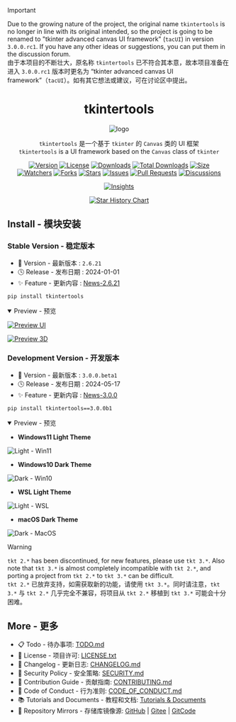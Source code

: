 > [!IMPORTANT]  
> Due to the growing nature of the project, the original name `tkintertools` is no longer in line with its original intended, so the project is going to be renamed to "tkinter advanced canvas UI framework" (`tacUI`) in version `3.0.0.rc1`. If you have any other ideas or suggestions, you can put them in the discussion forum.  
> 由于本项目的不断壮大，原名称 `tkintertools` 已不符合其本意，故本项目准备在进入 `3.0.0.rc1` 版本时更名为 “tkinter advanced canvas UI framework”（`tacUI`）。如有其它想法或建议，可在讨论区中提出。

<h1 align="center">tkintertools</h1>

<p align="center"><img alt="logo" src="https://xiaokang2022.github.io/tkintertools/logo.png" title="Logo" /></p>

<p align="center">
<code>tkintertools</code> 是一个基于 <code>tkinter</code> 的 <code>Canvas</code> 类的 UI 框架
<br/>
<code>tkintertools</code> is a UI framework based on the <code>Canvas</code> class of <code>tkinter</code>
</p>

<p align="center">
<a href="."><img alt="Version" src="https://img.shields.io/pypi/v/tkintertools?label=Version" title="Version" /></a>
<a href="./LICENSE.txt"><img alt="License" src="https://img.shields.io/pypi/l/tkintertools?label=License" title="License" /></a>
<a href="https://pypistats.org/packages/tkintertools"><img alt="Downloads" src="https://img.shields.io/pypi/dm/tkintertools?label=Downloads" title="Downloads" /></a>
<a href="https://pepy.tech/project/tkintertools"><img alt="Total Downloads" src="https://static.pepy.tech/badge/tkintertools" title="Total Downloads" /></a>
<a href="https://github.com/Xiaokang2022/tkintertools"><img alt="Size" src="https://img.shields.io/github/languages/code-size/Xiaokang2022/tkintertools?label=Size" title="Code Size"/></a>
<br/>
<a href="https://github.com/Xiaokang2022/tkintertools/watchers"><img alt="Watchers" src="https://img.shields.io/github/watchers/Xiaokang2022/tkintertools?label=Watchers&logo=github&style=flat" title="Watchers" /></a>
<a href="https://github.com/Xiaokang2022/tkintertools/forks"><img alt="Forks" src="https://img.shields.io/github/forks/Xiaokang2022/tkintertools?label=Forks&logo=github&style=flat" title="Forks" /></a>
<a href="https://github.com/Xiaokang2022/tkintertools/stargazers"><img alt="Stars" src="https://img.shields.io/github/stars/Xiaokang2022/tkintertools?label=Stars&color=gold&logo=github&style=flat" title="Stars" /></a>
<a href="https://github.com/Xiaokang2022/tkintertools/issues"><img alt="Issues" src="https://img.shields.io/github/issues/Xiaokang2022/tkintertools?label=Issues&logo=github" title="Issues" /></a>
<a href="https://github.com/Xiaokang2022/tkintertools/pulls"><img alt="Pull Requests" src="https://img.shields.io/github/issues-pr/Xiaokang2022/tkintertools?label=Pull%20Requests&logo=github" title="Pull Requests" /></a>
<a href="https://github.com/Xiaokang2022/tkintertools/discussions"><img alt="Discussions" src="https://img.shields.io/github/discussions/Xiaokang2022/tkintertools?label=Discussions&logo=github" title="Discussions" /></a>
</p>

<p align="center">
<a href="https://github.com/Xiaokang2022/tkintertools/pulse"><img alt="Insights" src="https://repobeats.axiom.co/api/embed/ab8fae686a5a96f91fa71c40c53c189310924f5e.svg" /></a>
</p>

<p align="center">
    <a href="https://star-history.com/#Xiaokang2022/tkintertools&Date">
        <picture>
            <source media="(prefers-color-scheme: dark)" srcset="https://api.star-history.com/svg?repos=Xiaokang2022/tkintertools&type=Date&theme=dark" />
            <source media="(prefers-color-scheme: light)" srcset="https://api.star-history.com/svg?repos=Xiaokang2022/tkintertools&type=Date" />
            <img alt="Star History Chart" src="https://api.star-history.com/svg?repos=Xiaokang2022/tkintertools&type=Date" />
        </picture>
    </a>
</p>

Install - 模块安装
-----------------

### Stable Version - 稳定版本

* 🔖 Version - 最新版本 : `2.6.21`
* 🕓 Release - 发布日期 : 2024-01-01
* ✨ Feature - 更新内容 : [News-2.6.21](https://xiaokang2022.github.io/tkintertools/news/2.6.21/News/)

```sh
pip install tkintertools
```

<details open><summary>Preview - 预览</summary>

[![Preview UI](https://xiaokang2022.github.io/tkintertools/tutorials/images/1.2-2.1-2.png)](https://xiaokang2022.github.io/tkintertools/tutorials/1-2/#21-%E9%AB%98%E5%BA%A6%E5%8F%AF%E9%85%8D%E7%BD%AE%E7%9A%84%E6%8E%A7%E4%BB%B6)

[![Preview 3D](https://xiaokang2022.github.io/tkintertools/tutorials/images/7.3-3.1-2.png)](https://xiaokang2022.github.io/tkintertools/tutorials/7-3/#%E4%B8%89%E9%80%9A%E8%BF%87-after-%E6%96%B9%E6%B3%95%E5%AE%9E%E7%8E%B0%E7%AE%80%E5%8D%95%E5%8A%A8%E7%94%BB)

</details>

### Development Version - 开发版本

* 🔖 Version - 最新版本 : `3.0.0.beta1`
* 🕓 Release - 发布日期 : 2024-05-17
* ✨ Feature - 更新内容 : [News-3.0.0](https://xiaokang2022.github.io/tkintertools/news/3.0.0/News/)

```sh
pip install tkintertools==3.0.0b1
```

<details open><summary>Preview - 预览</summary>

* **Windows11 Light Theme**

![Light - Win11](https://xiaokang2022.github.io/tkintertools/news/3.0.0/light-win11.png)

* **Windows10 Dark Theme**

![Dark - Win10](https://xiaokang2022.github.io/tkintertools/news/3.0.0/dark-win10.png)

* **WSL Light Theme**

![Light - WSL](https://xiaokang2022.github.io/tkintertools/news/3.0.0/light-wsl.png)

* **macOS Dark Theme**

![Dark - MacOS](https://xiaokang2022.github.io/tkintertools/news/3.0.0/dark-mac.png)

</details>

> [!WARNING]  
> `tkt 2.*` has been discontinued, for new features, please use `tkt 3.*`. Also note that `tkt 3.*` is almost completely incompatible with `tkt 2.*`, and porting a project from `tkt 2.*` to `tkt 3.*` can be difficult.  
> `tkt 2.*` 已放弃支持，如需获取新的功能，请使用 `tkt 3.*`。同时请注意，`tkt 3.*` 与 `tkt 2.*` 几乎完全不兼容，将项目从 `tkt 2.*` 移植到 `tkt 3.*` 可能会十分困难。

More - 更多
-----------

* 📋 Todo - 待办事项: [TODO.md](TODO.md)
* 📑 License - 项目许可: [LICENSE.txt](LICENSE.txt)
* 📘 Changelog - 更新日志: [CHANGELOG.md](CHANGELOG.md)
* 📕 Security Policy - 安全策略: [SECURITY.md](SECURITY.md)
* 📗 Contribution Guide - 贡献指南: [CONTRIBUTING.md](CONTRIBUTING.md)
* 📙 Code of Conduct - 行为准则: [CODE_OF_CONDUCT.md](CODE_OF_CONDUCT.md)
* 📚 Tutorials and Documents - 教程和文档: [Tutorials & Documents](https://xiaokang2022.github.io/tkintertools/)
* 🚀 Repository Mirrors - 存储库镜像源:
[GitHub](https://github.com/Xiaokang2022/tkintertools) |
[Gitee](https://gitee.com/xiaokang-2022/tkintertools) |
[GitCode](https://gitcode.com/Xiaokang2022/tkintertools/overview)
